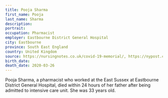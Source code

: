 ```yaml
---
title: Pooja Sharma
first_name: Pooja
last_name: Sharma
description: 
portrait: 
occupation: Pharmacist
employer: Eastbourne District General Hospital
city: Eastbourne
province: South East England
country: United Kingdom
source: https://nursingnotes.co.uk/covid-19-memorial/, https://nypost.com/2020/03/28/heathrow-worker-daughter-die-from-coronavirus-within-a-day-of-each-other/, https://www.mirror.co.uk/news/uk-news/coronavirus-kills-heathrow-worker-61-21769780, https://www.pharmacy.biz/pharmacist-succumbs-to-covid-19-hours-after-virus-takes-life-of-father/
birth_date: 
death_date: 2020-03-26
---
```


Pooja Sharma, a pharmacist who worked at the East Sussex at Eastbourne District General Hospital, died within 24 hours of her father after being admitted to intensive care unit. She was 33 years old.